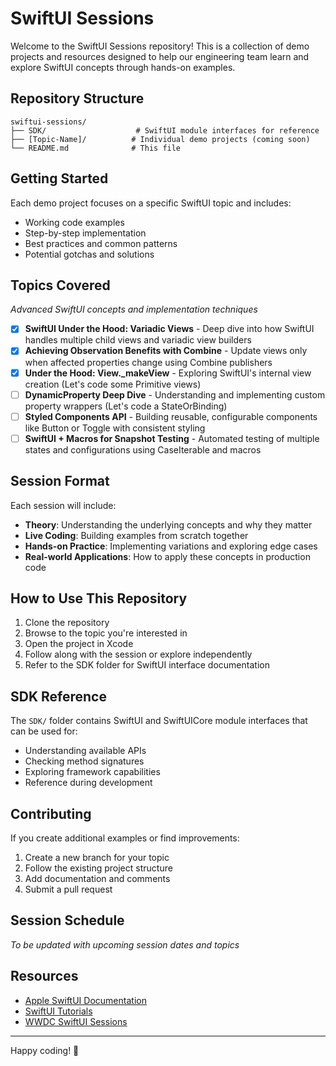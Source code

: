 # SwiftUI Sessions

Welcome to the SwiftUI Sessions repository! This is a collection of demo projects and resources designed to help our engineering team learn and explore SwiftUI concepts through hands-on examples.

## Repository Structure

```
swiftui-sessions/
├── SDK/                    # SwiftUI module interfaces for reference
├── [Topic-Name]/          # Individual demo projects (coming soon)
└── README.md              # This file
```

## Getting Started

Each demo project focuses on a specific SwiftUI topic and includes:
- Working code examples
- Step-by-step implementation
- Best practices and common patterns
- Potential gotchas and solutions

## Topics Covered

*Advanced SwiftUI concepts and implementation techniques*

- [x] **SwiftUI Under the Hood: Variadic Views** - Deep dive into how SwiftUI handles multiple child views and variadic view builders
- [x] **Achieving Observation Benefits with Combine** - Update views only when affected properties change using Combine publishers
- [x] **Under the Hood: View._makeView** - Exploring SwiftUI's internal view creation (Let's code some Primitive views)
- [ ] **DynamicProperty Deep Dive** - Understanding and implementing custom property wrappers (Let's code a StateOrBinding)
- [ ] **Styled Components API** - Building reusable, configurable components like Button or Toggle with consistent styling
- [ ] **SwiftUI + Macros for Snapshot Testing** - Automated testing of multiple states and configurations using CaseIterable and macros

## Session Format

Each session will include:
- **Theory**: Understanding the underlying concepts and why they matter
- **Live Coding**: Building examples from scratch together
- **Hands-on Practice**: Implementing variations and exploring edge cases
- **Real-world Applications**: How to apply these concepts in production code

## How to Use This Repository

1. Clone the repository
2. Browse to the topic you're interested in
3. Open the project in Xcode
4. Follow along with the session or explore independently
5. Refer to the SDK folder for SwiftUI interface documentation

## SDK Reference

The `SDK/` folder contains SwiftUI and SwiftUICore module interfaces that can be used for:
- Understanding available APIs
- Checking method signatures
- Exploring framework capabilities
- Reference during development

## Contributing

If you create additional examples or find improvements:
1. Create a new branch for your topic
2. Follow the existing project structure
3. Add documentation and comments
4. Submit a pull request

## Session Schedule

*To be updated with upcoming session dates and topics*

## Resources

- [Apple SwiftUI Documentation](https://developer.apple.com/documentation/swiftui)
- [SwiftUI Tutorials](https://developer.apple.com/tutorials/swiftui)
- [WWDC SwiftUI Sessions](https://developer.apple.com/videos/topics/swiftui)

---

Happy coding! 🚀